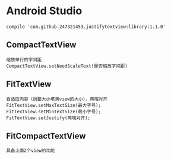 Android Studio
========================
	compile 'com.github.247321453.justifytextview:library:1.1.0'
CompactTextView
----------------------
	缩放单行的字间距
	CompactTextView.setNeedScaleText(是否缩放字间距)
	
FitTextView
----------------------
	自适应内容（调整大小填满view的大小），两端对齐
	FitTextView.setMaxTextSize(最大字号);
    FitTextView.setMinTextSize(最小字号);
    FitTextView.setJustify(两端对齐);
	
FitCompactTextView
-----------------------
	具备上面2个view的功能